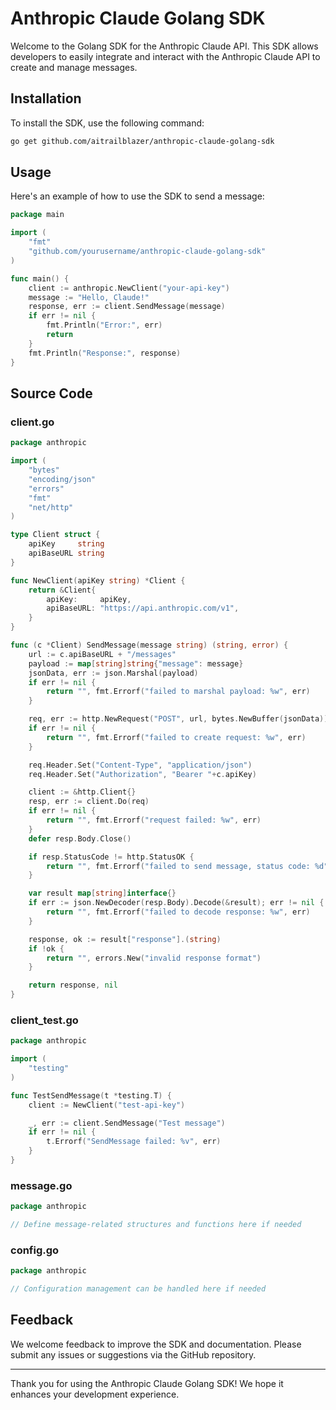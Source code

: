 # Anthropic Claude Golang SDK

Welcome to the Golang SDK for the Anthropic Claude API. This SDK allows developers to easily integrate and interact with the Anthropic Claude API to create and manage messages.

## Installation

To install the SDK, use the following command:

```bash
go get github.com/aitrailblazer/anthropic-claude-golang-sdk
```

## Usage

Here's an example of how to use the SDK to send a message:

```go
package main

import (
    "fmt"
    "github.com/yourusername/anthropic-claude-golang-sdk"
)

func main() {
    client := anthropic.NewClient("your-api-key")
    message := "Hello, Claude!"
    response, err := client.SendMessage(message)
    if err != nil {
        fmt.Println("Error:", err)
        return
    }
    fmt.Println("Response:", response)
}
```

## Source Code

### client.go

```go
package anthropic

import (
    "bytes"
    "encoding/json"
    "errors"
    "fmt"
    "net/http"
)

type Client struct {
    apiKey     string
    apiBaseURL string
}

func NewClient(apiKey string) *Client {
    return &Client{
        apiKey:     apiKey,
        apiBaseURL: "https://api.anthropic.com/v1",
    }
}

func (c *Client) SendMessage(message string) (string, error) {
    url := c.apiBaseURL + "/messages"
    payload := map[string]string{"message": message}
    jsonData, err := json.Marshal(payload)
    if err != nil {
        return "", fmt.Errorf("failed to marshal payload: %w", err)
    }

    req, err := http.NewRequest("POST", url, bytes.NewBuffer(jsonData))
    if err != nil {
        return "", fmt.Errorf("failed to create request: %w", err)
    }

    req.Header.Set("Content-Type", "application/json")
    req.Header.Set("Authorization", "Bearer "+c.apiKey)

    client := &http.Client{}
    resp, err := client.Do(req)
    if err != nil {
        return "", fmt.Errorf("request failed: %w", err)
    }
    defer resp.Body.Close()

    if resp.StatusCode != http.StatusOK {
        return "", fmt.Errorf("failed to send message, status code: %d", resp.StatusCode)
    }

    var result map[string]interface{}
    if err := json.NewDecoder(resp.Body).Decode(&result); err != nil {
        return "", fmt.Errorf("failed to decode response: %w", err)
    }

    response, ok := result["response"].(string)
    if !ok {
        return "", errors.New("invalid response format")
    }

    return response, nil
}
```

### client_test.go

```go
package anthropic

import (
    "testing"
)

func TestSendMessage(t *testing.T) {
    client := NewClient("test-api-key")

    _, err := client.SendMessage("Test message")
    if err != nil {
        t.Errorf("SendMessage failed: %v", err)
    }
}
```

### message.go

```go
package anthropic

// Define message-related structures and functions here if needed
```

### config.go

```go
package anthropic

// Configuration management can be handled here if needed
```

## Feedback

We welcome feedback to improve the SDK and documentation. Please submit any issues or suggestions via the GitHub repository.

---

Thank you for using the Anthropic Claude Golang SDK! We hope it enhances your development experience.
